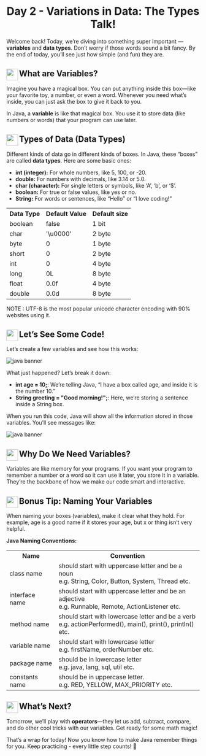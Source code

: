 <div align="center"><h1>Day 2 - Variations in Data: The Types Talk!</h1></div>

Welcome back! Today, we’re diving into something super important — **variables** and **data types**. Don’t worry if those words sound a bit fancy. By the end of today, you’ll see just how simple (and fun) they are.

## <img src = "https://cdn0.iconfinder.com/data/icons/huge-basic-icons-part-3/512/Java.png" align = "left" width = "30"> What are Variables?

Imagine you have a magical box. You can put anything inside this box—like your favorite toy, a number, or even a word. Whenever you need what’s inside, you can just ask the box to give it back to you.

In Java, a **variable** is like that magical box. You use it to store data (like numbers or words) that your program can use later.

## <img src = "https://cdn0.iconfinder.com/data/icons/huge-basic-icons-part-3/512/Java.png" align = "left" width = "30"> Types of Data (Data Types)

Different kinds of data go in different kinds of boxes. In Java, these “boxes” are called **data types**. Here are some basic ones:

*   **int (integer):** For whole numbers, like 5, 100, or -20.
*   **double:** For numbers with decimals, like 3.14 or 5.0.
*   **char (character):** For single letters or symbols, like ‘A’, ‘b’, or ‘$’.
*   **boolean:** For true or false values, like yes or no.
*   **String:** For words or sentences, like “Hello” or “I love coding!”


<table class="alt"> 
<tbody><tr> 
  <th id="table_dvpt_datatype"><strong>Data Type</strong></th> 
  <th id="table_dvpt_defaultvalue"><strong>Default Value</strong></th> 
  <th id="table_dvpt_defaultsize"><strong>Default size</strong></th> 
</tr> 
<tr> 
<td headers="table_dvpt_datatype">boolean</td> 
<td headers="table_dvpt_defaultvalue">false</td> 
<td headers="table_dvpt_defaultsize">1 bit</td> 
</tr> 
<tr> 
<td headers="table_dvpt_datatype">char</td> 
<td headers="table_dvpt_defaultvalue">'\u0000'</td> 
<td headers="table_dvpt_defaultsize">2 byte</td> 
</tr> 
<tr> 
<td headers="table_dvpt_datatype">byte</td> 
<td headers="table_dvpt_defaultvalue">0</td> 
<td headers="table_dvpt_defaultsize">1 byte</td> 
</tr> 
<tr> 
<td headers="table_dvpt_datatype">short</td> 
<td headers="table_dvpt_defaultvalue">0</td> 
<td headers="table_dvpt_defaultsize">2 byte</td> 
</tr> 
<tr> 
<td headers="table_dvpt_datatype">int</td> 
<td headers="table_dvpt_defaultvalue">0</td> 
<td headers="table_dvpt_defaultsize">4 byte</td> 
</tr> 
<tr> 
<td headers="table_dvpt_datatype">long</td> 
<td headers="table_dvpt_defaultvalue">0L</td> 
<td headers="table_dvpt_defaultsize">8 byte</td> 
</tr> 
<tr> 
<td headers="table_dvpt_datatype">float</td> 
<td headers="table_dvpt_defaultvalue">0.0f</td> 
<td headers="table_dvpt_defaultsize">4 byte</td> 
</tr> 
<tr> 
<td headers="table_dvpt_datatype">double</td> 
<td headers="table_dvpt_defaultvalue">0.0d</td> 
<td headers="table_dvpt_defaultsize">8 byte</td> 
</tr> 
</tbody></table>

NOTE : UTF-8 is the most popular unicode character encoding with 90% websites using it.


## <img src = "https://cdn0.iconfinder.com/data/icons/huge-basic-icons-part-3/512/Java.png" align = "left" width = "30"> Let’s See Some Code!

Let’s create a few variables and see how this works:

![java banner](https://github.com/AdyaTech/Turtle-Learning-with-AdyaTech/blob/main/20%20Days%20of%20Java/Images/Day%202.png)

What just happened? Let’s break it down:

*   **int age = 10;**: We’re telling Java, “I have a box called age, and inside it is the number 10.”
*   **String greeting = "Good morning!";**: Here, we’re storing a sentence inside a String box.

When you run this code, Java will show all the information stored in those variables. You’ll see messages like:

![java banner](https://github.com/AdyaTech/Turtle-Learning-with-AdyaTech/blob/main/20%20Days%20of%20Java/Images/d2a.png)

## <img src = "https://cdn0.iconfinder.com/data/icons/huge-basic-icons-part-3/512/Java.png" align = "left" width = "30"> Why Do We Need Variables?

Variables are like memory for your programs. If you want your program to remember a number or a word so it can use it later, you store it in a variable. They’re the backbone of how we make our code smart and interactive.

## <img src = "https://cdn0.iconfinder.com/data/icons/huge-basic-icons-part-3/512/Java.png" align = "left" width = "30"> Bonus Tip: Naming Your Variables

When naming your boxes (variables), make it clear what they hold. For example, age is a good name if it stores your age, but x or thing isn’t very helpful.

**Java Naming Conventions:**

<table class="alt">
<tbody><tr><th>Name</th><th>Convention</th></tr>
<tr><td>class name</td><td> should start with uppercase letter and be a noun 
<br>e.g. String, Color, Button, System, Thread etc.</td></tr>
<tr><td>interface name</td><td>should start with uppercase letter and be an adjective 
<br>e.g. Runnable, Remote, ActionListener etc.</td></tr>
<tr><td>method name</td><td>should start with lowercase letter and be a verb 
<br>e.g. actionPerformed(), main(), print(), println() etc.
</td></tr>
<tr><td>variable name</td><td>should start with lowercase letter
<br>e.g. firstName, orderNumber etc.</td></tr>
<tr><td>package name</td><td>should be in lowercase letter 
<br>e.g. java, lang, sql, util etc.
</td></tr>
<tr><td>constants name</td><td>should be in uppercase letter.
<br>e.g. RED, YELLOW, MAX_PRIORITY etc.</td></tr>
</tbody></table>

## <img src = "https://cdn0.iconfinder.com/data/icons/huge-basic-icons-part-3/512/Java.png" align = "left" width = "30"> What’s Next?

Tomorrow, we’ll play with **operators**—they let us add, subtract, compare, and do other cool tricks with our variables. Get ready for some math magic!

That’s a wrap for today! Now you know how to make Java remember things for you. Keep practicing - every little step counts! 🚀

